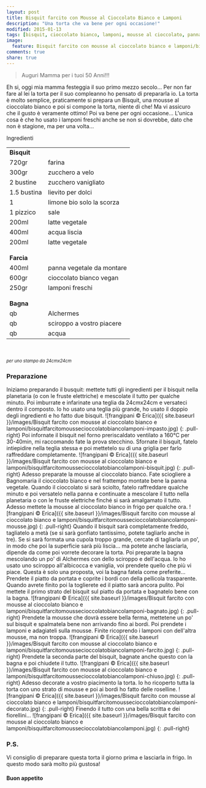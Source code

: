 ```yaml
---
layout: post
title: Bisquit farcito con Mousse al Cioccolato Bianco e Lamponi
description: "Una torta che va bene per ogni occasione!"
modified: 2015-01-13
tags: [bisquit, cioccolato bianco, lamponi, mousse al cioccolato, panna vegetale, vegan]
image:
  feature: Bisquit farcito con mousse al cioccolato bianco e lamponi/bisquitfarcitomoussecioccolatobiancolamponi-header.jpg
comments: true
share: true
---
```


> Auguri Mamma per i tuoi 50 Anni!!!

Eh si, oggi mia mamma festeggia il suo primo mezzo secolo... Per non far fare al lei la torta per il suo compleanno ho pensato di prepararla io. La torta è molto semplice, praticamente si prepara un Bisquit, una mousse al cioccolato bianco e poi si compone la torta, niente di che! Ma vi assicuro che il gusto è veramente ottimo! Poi va bene per ogni occasione... L'unica cosa è che ho usato i lamponi freschi anche se non si dovrebbe, dato che non è stagione, ma per una volta...


<div class="ingredients">
  <div class="ingredients-title">Ingredienti</div>
  <table>
    <tbody>
      <tr>
        <td colspan="2"><b>Bisquit</b></td>
      </tr>
      <tr>
        <td>720gr</td>
        <td>farina</td>
      </tr>
      <tr>
        <td>300gr</td>
        <td>zucchero a velo</td>
      </tr>
      <tr>
        <td>2 bustine</td>
        <td>zucchero vanigliato</td>
      </tr>
      <tr>
        <td>1.5 bustina</td>
        <td>lievito per dolci</td>
      </tr>
      <tr>
        <td>1</td>
        <td>limone bio solo la scorza</td>
      </tr>
      <tr>
        <td>1 pizzico</td>
        <td>sale</td>
      </tr>
      <tr>
        <td>200ml</td>
        <td>latte vegetale</td>
      </tr>
      <tr>
        <td>400ml</td>
        <td>acqua liscia</td>
      </tr>
      <tr>
        <td>200ml</td>
        <td>latte vegetale</td>
      </tr>
      <tr style="height: 15px;"></tr>
      <tr>          
        <td colspan="2"><b>Farcia</b></td>
      </tr>
      <tr>
        <td>400ml</td>
        <td>panna vegetale da montare</td>
      </tr>
      <tr>      
        <td>600gr</td>
        <td>cioccolato bianco vegan</td>
      </tr>
      <tr>      
        <td>250gr</td>
        <td>lamponi freschi</td>     
      </tr>
      <tr style="height: 15px;"></tr>
      <tr>          
        <td colspan="2"><b>Bagna</b></td>
      </tr>
      <tr>
        <td>qb</td>
        <td>Alchermes</td>
      </tr>
      <tr>      
        <td>qb</td>
        <td>sciroppo a vostro piacere</td>
      </tr>
      <tr>      
        <td>qb</td>
        <td>acqua</td>
      </tr>
    </tbody>
  </table>
  <br></br>
  <i class="pull-right" style="font-size: 80%;">per uno stampo da 24cmx24cm</i>
</div>


<h3>
  <font color="grey">
    <i class="icon-cogs"></i>
  </font> Preparazione
</h3>

Iniziamo preparando il busquit: mettete tutti gli ingredienti per il bisquit nella planetaria (o con le fruste elettriche) e mescolate il tutto per qualche minuto. Poi imburrate e infarinate una teglia da 24cmx24cm e versateci dentro il composto. Io ho usato una teglia più grande, ho usato il doppio degli ingredienti e ho fatto due bisquit.
![frangipani © Erica]({{ site.baseurl }}/images/Bisquit farcito con mousse al cioccolato bianco e lamponi/bisquitfarcitomoussecioccolatobiancolamponi-impasto.jpg)
{: .pull-right}
Poi infornate il bisquit nel forno preriscaldato ventilato a 160°C per 30-40min, mi raccomando fate la prova stecchino. Sfornate il bisquit, fatelo intiepidire nella teglia stessa e poi mettetelo su di una griglia per farlo raffreddare completamente.
![frangipani © Erica]({{ site.baseurl }}/images/Bisquit farcito con mousse al cioccolato bianco e lamponi/bisquitfarcitomoussecioccolatobiancolamponi-bisquit.jpg)
{: .pull-right}
Adesso preparate la mousse al cioccolato bianco. Fate sciogliere a Bagnomaria il cioccolato bianco e nel frattempo montate bene la panna vegetale. Quando il cioccolato si sarà sciolto, fatelo raffreddare qualche minuto e poi versatelo nella panna e continuate a mescolare il tutto nella planetaria o con le fruste elettriche finché si sarà amalgamato il tutto. Adesso mettete la mousse al cioccolato bianco in frigo per qualche ora.
![frangipani © Erica]({{ site.baseurl }}/images/Bisquit farcito con mousse al cioccolato bianco e lamponi/bisquitfarcitomoussecioccolatobiancolamponi-mousse.jpg)
{: .pull-right}
Quando il bisquit sarà completamente freddo, tagliatelo a metà (se si sarà gonfiato tantissimo, potete tagliarlo anche in tre). Se si sarà formata una cupola troppo grande, cercate di tagliarla un po', in modo che poi la superficie sarà più liscia... ma potete anche lasciarla, dipende da come poi vorrete decorare la torta.
Poi preparate la bagna mescolando un po' di Alchermes con dello sciroppo e dell'acqua. Io ho usato uno sciroppo all'albicocca e vaniglia, voi prendete quello che più vi piace. Questa è solo una proposta, voi la bagna fatela come preferite... Prendete il piatto da portata e coprite i bordi con della pellicola trasparente. Quando avrete finito poi la toglierete ed il piatto sarà ancora pulito. Poi mettete il primo strato del bisquit sul piatto da portata e bagnatelo bene con la bagna.
![frangipani © Erica]({{ site.baseurl }}/images/Bisquit farcito con mousse al cioccolato bianco e lamponi/bisquitfarcitomoussecioccolatobiancolamponi-bagnato.jpg)
{: .pull-right}
Prendete la mousse che dovrà essere bella ferma, mettetene un po' sul bisquit e spalmatela bene non arrivando fino ai bordi. Poi prendete i lamponi e adagiateli sulla mousse. Finite ricoprendo i lamponi con dell'altra mousse, ma non troppa.
![frangipani © Erica]({{ site.baseurl }}/images/Bisquit farcito con mousse al cioccolato bianco e lamponi/bisquitfarcitomoussecioccolatobiancolamponi-farcito.jpg)
{: .pull-right}
Prendete la seconda parte del bisquit, bagnate anche questo con la bagna e poi chiudete il tutto.
![frangipani © Erica]({{ site.baseurl }}/images/Bisquit farcito con mousse al cioccolato bianco e lamponi/bisquitfarcitomoussecioccolatobiancolamponi-chiuso.jpg)
{: .pull-right}
Adesso decorate a vostro piacimento la torta. Io ho ricoperto tutta la torta con uno strato di mousse e poi ai bordi ho fatto delle roselline.
![frangipani © Erica]({{ site.baseurl }}/images/Bisquit farcito con mousse al cioccolato bianco e lamponi/bisquitfarcitomoussecioccolatobiancolamponi-decorato.jpg)
{: .pull-right}
Finendo il tutto con una bella scritta e dei fiorellini...
![frangipani © Erica]({{ site.baseurl }}/images/Bisquit farcito con mousse al cioccolato bianco e lamponi/bisquitfarcitomoussecioccolatobiancolamponi.jpg)
{: .pull-right}

<h3>
  <font color="#FFCC00">
    <i class="icon-lightbulb"></i>
  </font> P.S.
</h3>

Vi consiglio di preparare questa torta il giorno prima e lasciarla in frigo. In questo modo sarà molto più gustosa!

<h4>Buon appetito
  <font color="red">
    <i class="icon-smile"></i>
  </font>
</h4>
